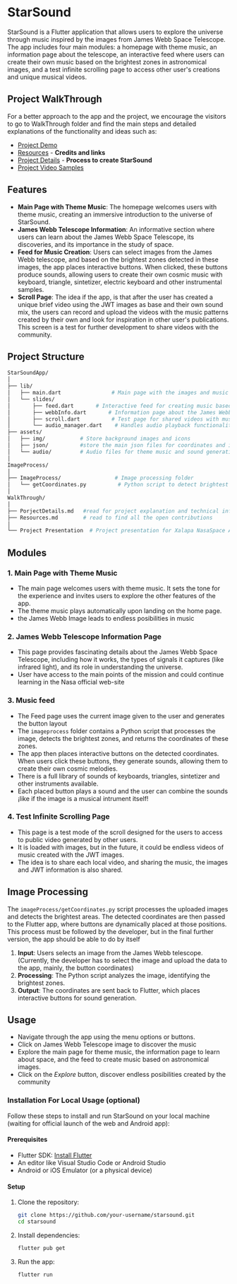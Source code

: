 # StarSound

StarSound is a Flutter application that allows users to explore the universe through music inspired by the images from James Webb Space Telescope. The app includes four main modules: a homepage with theme music, an information page about the telescope, an interactive feed where users can create their own music based on the brightest zones in astronomical images, and a test infinite scrolling page to access other user's creations and unique musical videos.

## Project WalkThrough

For a better approach to the app and the project, we encourage the visitors to go to WalkThrough folder and find the main steps and detailed explanations of the functionality and ideas such as:
- [Project Demo](https://drive.google.com/file/d/1FzAcsLYaD2Fz0iJvgzYqQwjUl-1v07Pr/view?usp=sharing)
- [Resources](WalkThrough/Resources.md) - **Credits and links**
- [Project Details](WalkThrough/ProjectDetails.md) - **Process to create StarSound**
- [Project Video Samples](https://drive.google.com/drive/folders/1LLnZfFD622GoJFfND_7-oqjM0bmH3kM4?usp=sharing)

## Features

- **Main Page with Theme Music**: The homepage welcomes users with theme music, creating an immersive introduction to the universe of StarSound.
- **James Webb Telescope Information**: An informative section where users can learn about the James Webb Space Telescope, its discoveries, and its importance in the study of space.
- **Feed for Music Creation**: Users can select images from the James Webb telescope, and based on the brightest zones detected in these images, the app places interactive buttons. When clicked, these buttons produce sounds, allowing users to create their own cosmic music with keyboard, triangle, sintetizer, electric keyboard and other instrumental samples.
- **Scroll Page**: The idea if the app, is that after the user has created a unique brief video using the JWT images as base and their own sound mix, the users can record and upload the videos with the music patterns created by their own and look for inspiration in other user's publications. This screen is a test for further development to share videos with the community.

## Project Structure

```bash
StarSoundApp/
│
├── lib/
│   ├── main.dart                # Main page with the images and music
│   └── slides/
│       ├── feed.dart       # Interactive feed for creating music based on images
│       ├── webbInfo.dart       # Information page about the James Webb Space Telescope
│       ├── scroll.dart          # Test page for shared videos with music
│       └── audio_manager.dart    # Handles audio playback functionality
├── assets/
│   ├── img/           # Store background images and icons
│   ├── json/          #store the main json files for coordinates and image display info
│   └── audio/         # Audio files for theme music and sound generation
│
ImageProcess/
│
├── ImageProcess/                 # Image processing folder
│   └── getCoordinates.py          # Python script to detect brightest zones and return coordinates
│
WalkThrough/
│
├── PorjectDetails.md   #read for project explanation and technical information
├── Resources.md        # read to find all the open contributions
│
└── Project Presentation  # Project presentation for Xalapa NasaSpace Apps event

```

## Modules

### 1. **Main Page with Theme Music**
   - The main page welcomes users with theme music. It sets the tone for the experience and invites users to explore the other features of the app.
   - The theme music plays automatically upon landing on the home page.
   - the James Webb Image leads to endless posibilities in music

### 2. **James Webb Telescope Information Page**
   - This page provides fascinating details about the James Webb Space Telescope, including how it works, the types of signals it captures (like infrared light), and its role in understanding the universe.
   - User have access to the main points of the mission and could continue learning in the Nasa official web-site

### 3. **Music feed**
   - The Feed page uses the current image given to the user and generates the button layout
   - The `imageprocess` folder contains a Python script that processes the image, detects the brightest zones, and returns the coordinates of these zones.
   - The app then places interactive buttons on the detected coordinates. When users click these buttons, they generate sounds, allowing them to create their own cosmic melodies.
   - There is a full library of sounds of keyboards, triangles, sintetizer and other instruments available.
   - Each placed button plays a sound and the user can combine the sounds ¡like if the image is a musical intrument itself!

### 4. **Test Infinite Scrolling Page**
   - This page is a test mode of the scroll designed for the users to access to public video generated by other users.
   - It is loaded with images, but in the future, it could be endless videos of music created with the JWT images.
   - The idea is to share each local video, and sharing the music, the images and JWT information is also shared.

## Image Processing

The `imageProcess/getCoordinates.py` script processes the uploaded images and detects the brightest areas. The detected coordinates are then passed to the Flutter app, where buttons are dynamically placed at those positions. This process must be followed by the developer, but in the final further version, the app should be able to do by itself

1. **Input**: Users selects an image from the James Webb telescope. (Currently, the developer has to select the image and upload the data to the app, mainly, the button coordinates)
2. **Processing**: The Python script analyzes the image, identifying the brightest zones.
3. **Output**: The coordinates are sent back to Flutter, which places interactive buttons for sound generation.

## Usage
- Navigate through the app using the menu options or buttons.
- Click on James Webb Telescope image to discover the music
- Explore the main page for theme music, the information page to learn about space, and the feed to create music based on astronomical images.
- Click on the *Explore* button, discover endless posibilities created by the community

### Installation For Local Usage (optional)

Follow these steps to install and run StarSound on your local machine (waiting for official launch of the web and Android app):

#### Prerequisites

- Flutter SDK: [Install Flutter](https://docs.flutter.dev/get-started/install)
- An editor like Visual Studio Code or Android Studio
- Android or iOS Emulator (or a physical device)

#### Setup

1. Clone the repository:
   ```bash
   git clone https://github.com/your-username/starsound.git
   cd starsound
   ```

2. Install dependencies:
   ```bash
   flutter pub get
   ```

3. Run the app:
   ```bash
   flutter run
   ```